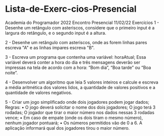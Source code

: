 # Lista-de-Exerc-cios-Presencial

Academia do Programador 2022
Encontro Presencial 11/02/22
Exercícios
1 - Desenhe um retângulo com asteriscos, considere que o primeiro input é a
largura do retângulo, e o segundo input é a altura.

2 - Desenhe um retângulo com asteriscos, onde as forem linhas pares escreva
"A" e as linhas ímpares escreva "B".

3 - Escreva um programa que contenha uma variável: horaAtual;
Essa variável deverá conter a hora do dia e três mensagens deverão ser
impressas na tela de acordo com a hora:
“Bom dia”, “Boa tarde” ou “Boa noite”.

4 - Desenvolver um algoritmo que leia 5 valores inteiros e calcule e escreva a
média aritmética dos valores lidos, a quantidade de valores positivos e a
quantidade de valores negativos.

5 - Criar um jogo simplificado onde dois jogadores podem jogar dados;
Regras:
• O jogo deverá solicitar o nome dos dois jogadores;
O jogo terá 3 rodadas;
O jogador que tirar o maior número nos dados nessas 3 rodadas vence;
• Em caso de empate (onde os dois tiram o mesmo número), nenhum
jogador pontuará;
• Os números permitidos vão de 0 a 6.
A aplicação informará qual dos jogadores tirou o maior número.
